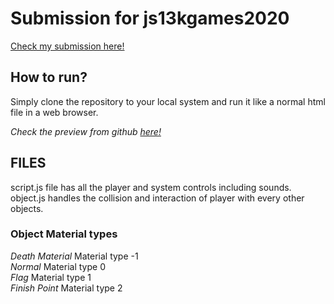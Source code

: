 # Submission for js13kgames2020
[Check my submission here!](https://js13kgames.com/entries/found)

## How to run?
Simply clone the repository to your local system and run it like a normal html file in a web browser.

_Check the preview from github [here!](https://sobydamn.github.io/NotFound/)_

## FILES
script.js file has all the player and system controls including sounds.
object.js handles the collision and interaction of player with every other objects.
### Object Material types
_Death Material_ Material type -1
<br>
_Normal_ Material type 0
<br>
_Flag_ Material type 1
<br>
_Finish Point_ Material type 2